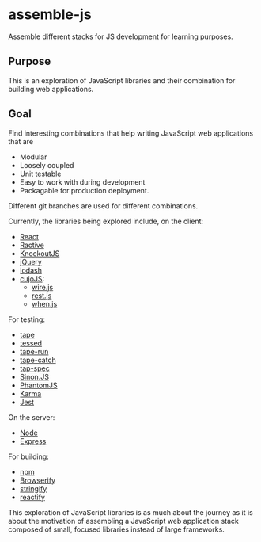 # assemble-js
Assemble different stacks for JS development for learning purposes.

## Purpose

This is an exploration of JavaScript libraries and their combination for building web applications.

## Goal

Find interesting combinations that help writing JavaScript web applications that are

* Modular
* Loosely coupled
* Unit testable
* Easy to work with during development
* Packagable for production deployment.

Different git branches are used for different combinations.

Currently, the libraries being explored include, on the client:

* [React](https://facebook.github.io/react)
* [Ractive](http://ractivejs.org)
* [KnockoutJS](http://knockoutjs.com)
* [jQuery](http://jquery.com)
* [lodash](http://lodash.com)
* [cujoJS](http://cujojs.com):
    * [wire.js](https://github.com/cujojs/wire)
    * [rest.js](https://github.com/cujojs/rest)
    * [when.js](https://github.com/cujojs/when)

For testing:

* [tape](https://github.com/substack/tape)
* [tessed](https://github.com/scottcorgan/tessed)
* [tape-run](https://github.com/juliangruber/tape-run)
* [tape-catch](https://github.com/michaelrhodes/tape-catch)
* [tap-spec](https://github.com/scottcorgan/tap-spec)
* [Sinon.JS](http://sinonjs.org)
* [PhantomJS](http://phantomjs.org)
* [Karma](http://karma-runner.github.io)
* [Jest](https://facebook.github.io/jest)

On the server:

* [Node](https://nodejs.org)
* [Express](http://expressjs.com)

For building:

* [npm](https://www.npmjs.com/)
* [Browserify](http://browserify.org)
* [stringify](http://johnpostlethwait.github.io/stringify)
* [reactify](https://github.com/andreypopp/reactify)

This exploration of JavaScript libraries is as much about the journey as it is about the motivation of assembling a JavaScript web application stack composed of small, focused libraries instead of large frameworks.

